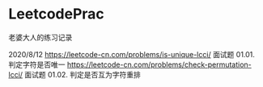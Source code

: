 # LeetcodePrac

老婆大人的练习记录

2020/8/12
https://leetcode-cn.com/problems/is-unique-lcci/ 面试题 01.01. 判定字符是否唯一
https://leetcode-cn.com/problems/check-permutation-lcci/ 面试题 01.02. 判定是否互为字符重排
